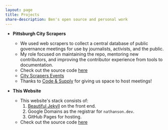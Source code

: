 ```yaml
---
layout: page
title: Projects
share-description: Ben's open source and personal work
---
```


- **Pittsburgh City Scrapers**
  - We used web scrapers to collect a central database of public governance meetings for use by journalists, activists, and the public.
  - My role focused on maintaining the repo, mentoring new contributors, and improving the contributor experience from tools to documentation.
  - Check out the source code [here](https://github.com/pgh-public-meetings/city-scrapers-pitt)
  - [City Scrapers Events](https://pgh-public-meetings.github.io/events/)
  - Thanks to [Code & Supply](https://codeandsupply.co/) for giving us space to host meetings!


- **This Website**
  - This website's stack consists of:
     1. [Beautiful Jekyll](https://github.com/daattali/beautiful-jekyll) on the front end.
     1. Google Domains as the registrar for `nathanson.dev`. 
     1. GitHub Pages for hosting.
  - Check out the source code [here](https://github.com/ben-nathanson/ben-nathanson.github.io)
